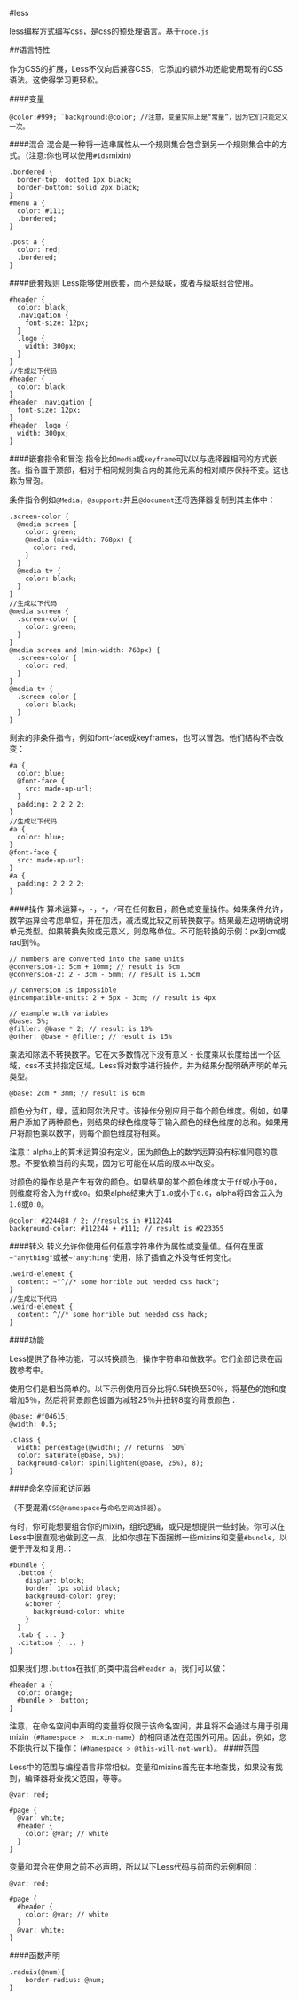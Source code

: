 #less

less编程方式编写css，是css的预处理语言。基于`node.js`


##语言特性

作为CSS的扩展，Less不仅向后兼容CSS，它添加的额外功还能使用现有的CSS语法。这使得学习更轻松。

####变量
```less
@color:#999;``background:@color; //注意，变量实际上是“常量”，因为它们只能定义一次。
``` 
####混合
混合是一种将一连串属性从一个规则集合包含到另一个规则集合中的方式。（注意:你也可以使用`#ids`mixin）
```less
.bordered {
  border-top: dotted 1px black;
  border-bottom: solid 2px black;
}
#menu a {
  color: #111;
  .bordered;
}

.post a {
  color: red;
  .bordered;
}
```
####嵌套规则
Less能够使用嵌套，而不是级联，或者与级联组合使用。
```less
#header {
  color: black;
  .navigation {
    font-size: 12px;
  }
  .logo {
    width: 300px;
  }
}
//生成以下代码
#header {
  color: black;
}
#header .navigation {
  font-size: 12px;
}
#header .logo {
  width: 300px;
}
```
####嵌套指令和冒泡
指令比如`media`或`keyframe`可以以与选择器相同的方式嵌套。指令置​​于顶部，相对于相同规则集合内的其他元素的相对顺序保持不变。这也称为冒泡。

条件指令例如`@Media`，`@supports`并且`@document`还将选择器复制到其主体中：
```less
.screen-color {
  @media screen {
    color: green;
    @media (min-width: 768px) {
      color: red;
    }
  }
  @media tv {
    color: black;
  }
}
//生成以下代码
@media screen {
  .screen-color {
    color: green;
  }
}
@media screen and (min-width: 768px) {
  .screen-color {
    color: red;
  }
}
@media tv {
  .screen-color {
    color: black;
  }
}
```
剩余的非条件指令，例如font-face或keyframes，也可以冒泡。他们结构不会改变：
```less
#a {
  color: blue;
  @font-face {
    src: made-up-url;
  }
  padding: 2 2 2 2;
}
//生成以下代码
#a {
  color: blue;
}
@font-face {
  src: made-up-url;
}
#a {
  padding: 2 2 2 2;
}
```
####操作
算术运算`+`，`-`，`*`，`/`可在任何数目，颜色或变量操作。如果条件允许，数学运算会考虑单位，并在加法，减法或比较之前转换数字。结果最左边明确说明单元类型。如果转换失败或无意义，则忽略单位。不可能转换的示例：px到cm或rad到％。
```less
// numbers are converted into the same units
@conversion-1: 5cm + 10mm; // result is 6cm
@conversion-2: 2 - 3cm - 5mm; // result is 1.5cm

// conversion is impossible
@incompatible-units: 2 + 5px - 3cm; // result is 4px

// example with variables
@base: 5%;
@filler: @base * 2; // result is 10%
@other: @base + @filler; // result is 15%
```
乘法和除法不转换数字。它在大多数情况下没有意义 - 长度乘以长度给出一个区域，css不支持指定区域。Less将对数字进行操作，并为结果分配明确声明的单元类型。
```less
@base: 2cm * 3mm; // result is 6cm
```
颜色分为红，绿，蓝和阿尔法尺寸。该操作分别应用于每个颜色维度。例如，如果用户添加了两种颜色，则结果的绿色维度等于输入颜色的绿色维度的总和。如果用户将颜色乘以数字，则每个颜色维度将相乘。

注意：alpha上的算术运算没有定义，因为颜色上的数学运算没有标准同意的意思。不要依赖当前的实现，因为它可能在以后的版本中改变。

对颜色的操作总是产生有效的颜色。如果结果的某个颜色维度大于`ff`或小于`00`，则维度将舍入为`ff`或`00`。如果alpha结束大于`1.0`或小于`0.0`，alpha将四舍五入为`1.0`或`0.0`。
```less
@color: #224488 / 2; //results in #112244
background-color: #112244 + #111; // result is #223355
```
####转义
转义允许你使用任何任意字符串作为属性或变量值。任何在里面`~"anything"`或被`~'anything'`使用，除了插值之外没有任何变化。
```less
.weird-element {
  content: ~"^//* some horrible but needed css hack";
}
//生成以下代码
.weird-element {
  content: ^//* some horrible but needed css hack;
}
```
####功能

Less提供了各种功能，可以转换颜色，操作字符串和做数学。它们全部记录在函数参考中。

使用它们是相当简单的。以下示例使用百分比将0.5转换至50％，将基色的饱和度增加5％，然后将背景颜色设置为减轻25％并扭转8度的背景颜色：

```less
@base: #f04615;
@width: 0.5;

.class {
  width: percentage(@width); // returns `50%`
  color: saturate(@base, 5%);
  background-color: spin(lighten(@base, 25%), 8);
}
```
####命名空间和访问器

（不要混淆`CSS@namespace`与`命名空间选择器`）。

有时，你可能想要组合你的mixin，组织逻辑，或只是想提供一些封装。你可以在Less中很直观地做到这一点，比如你想在下面捆绑一些mixins和变量`#bundle`，以便于开发和复用.：
```less
#bundle {
  .button {
    display: block;
    border: 1px solid black;
    background-color: grey;
    &:hover {
      background-color: white
    }
  }
  .tab { ... }
  .citation { ... }
}
```
如果我们想`.button`在我们的类中混合`#header a`，我们可以做：
```less
#header a {
  color: orange;
  #bundle > .button;
}
```
注意，在命名空间中声明的变量将仅限于该命名空间，并且将不会通过与用于引用mixin（`#Namespace > .mixin-name`）的相同语法在范围外可用。因此，例如，您不能执行以下操作：（`#Namespace > @this-will-not-work`）。
####范围

Less中的范围与编程语言非常相似。变量和mixins首先在本地查找，如果没有找到，编译器将查找父范围，等等。
```less
@var: red;

#page {
  @var: white;
  #header {
    color: @var; // white
  }
}
```
变量和混合在使用之前不必声明，所以以下Less代码与前面的示例相同：
```less
@var: red;

#page {
  #header {
    color: @var; // white
  }
  @var: white;
}
```
####函数声明

```less
.raduis(@num){
	border-radius: @num;
}
```